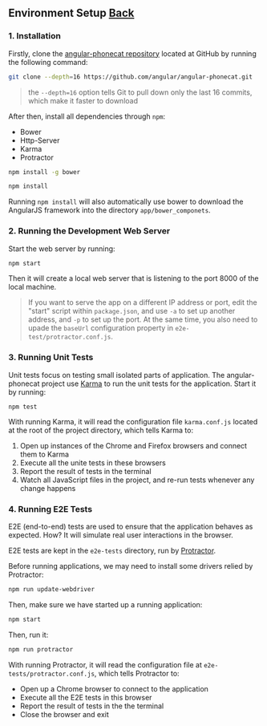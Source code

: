 ## Environment Setup [Back](./../angular1.md)

### 1. Installation

Firstly, clone the [angular-phonecat repository](https://github.com/angular/angular-phonecat) located at GitHub by running the following command:

```bash
git clone --depth=16 https://github.com/angular/angular-phonecat.git
```

> the `--depth=16` option tells Git to pull down only the last 16 commits, which make it faster to download

After then, install all dependencies through `npm`:

- Bower
- Http-Server
- Karma
- Protractor


```bash
npm install -g bower
````

```bash
npm install
```

Running `npm install` will also automatically use bower to download the AngularJS framework into the directory `app/bower_componets`.

### 2. Running the Development Web Server

Start the web server by running:

```bash
npm start
```

Then it will create a local web server that is listening to the port 8000 of the local machine.

> If you want to serve the app on a different IP address or port, edit the "start" script within `package.json`, and use `-a` to set up another address, and `-p` to set up the port. At the same time, you also need to upade the `baseUrl` configuration property in `e2e-test/protractor.conf.js`.

### 3. Running Unit Tests

Unit tests focus on testing small isolated parts of application. The angular-phonecat project use [Karma](https://karma-runner.github.io/) to run the unit tests for the application. Start it by running:

```
npm test
```

With running Karma, it will read the configuration file `karma.conf.js` located at the root of the project directory, which tells Karma to:

1. Open up instances of the Chrome and Firefox browsers and connect them to Karma
2. Execute all the unite tests in these browsers
3. Report the result of tests in the terminal
4. Watch all JavaScript files in the project, and re-run tests whenever any change happens

### 4. Running E2E Tests

E2E (end-to-end) tests are used to ensure that the application behaves as expected. How? It will simulate real user interactions in the browser.

E2E tests are kept in the `e2e-tests` directory, run by [Protractor](https://github.com/angular/protractor).

Before running applications, we may need to install some drivers relied by Protractor:

```bash
npm run update-webdriver
```

Then, make sure we have started up a running application:

```bash
npm start
```

Then, run it:

```bash
npm run protractor
```

With running Protractor, it will read the configuration file at `e2e-tests/protractor.conf.js`, which tells Protractor to:

- Open up a Chrome browser to connect to the application
- Execute all the E2E tests in this browser
- Report the result of tests in the the terminal
- Close the browser and exit
